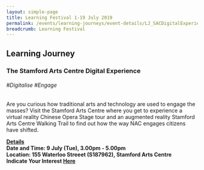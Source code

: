 ```yaml
---
layout: simple-page
title: Learning Festival 1-19 July 2019
permalink: /events/learning-journeys/event-details/LJ_SACDigitalExperience
breadcrumb: Learning Festival
---
```


## Learning Journey
### The Stamford Arts Centre Digital Experience

###### _#Digitalise #Engage_

Are you curious how traditional arts and technology are used to engage the masses? Visit the Stamford Arts Centre where you get to experience a virtual reality Chinese Opera Stage tour and an augmented reality Stamford Arts Centre Walking Trail to find out how the way NAC engages citizens have shifted. 

<b><u>Details</u><br>
**Date and Time: 9 July (Tue), 3.00pm - 5.00pm** <br>
**Location: 155 Waterloo Streeet (S187962), Stamford Arts Centre** <br>
**Indicate Your Interest [Here](https://www.eventbrite.sg/e/the-stamford-arts-centre-digital-experience-tickets-62426769147)** 

